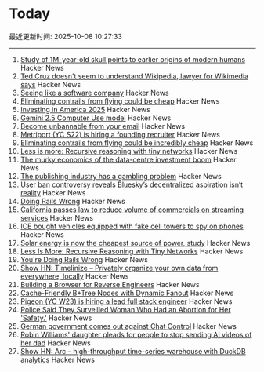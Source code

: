 # Today

最近更新时间: 2025-10-08 10:27:33

--- 
1. [Study of 1M-year-old skull points to earlier origins of modern humans](https://www.theguardian.com/science/2025/sep/25/study-of-1m-year-old-skull-points-to-earlier-origins-of-modern-humans) Hacker News
2. [Ted Cruz doesn't seem to understand Wikipedia, lawyer for Wikimedia says](https://arstechnica.com/tech-policy/2025/10/wikipedia-rebuts-ted-cruz-attack-says-cruz-just-doesnt-understand-the-site/) Hacker News
3. [Seeing like a software company](https://www.seangoedecke.com/seeing-like-a-software-company/) Hacker News
4. [Eliminating contrails from flying could be cheap](https://www.sustainabilitybynumbers.com/p/eliminating-contrails) Hacker News
5. [Investing in America 2025](https://blog.google/inside-google/company-announcements/investing-in-america-2025/) Hacker News
6. [Gemini 2.5 Computer Use model](https://blog.google/technology/google-deepmind/gemini-computer-use-model/) Hacker News
7. [Become unbannable from your email](https://karboosx.net/post/PJOveGVa/become-unbannable-from-your-emailgmail) Hacker News
8. [Metriport (YC S22) is hiring a founding recruiter](https://www.ycombinator.com/companies/metriport/jobs/uq6CuhA-founding-recruiter) Hacker News
9. [Eliminating contrails from flying could be incredibly cheap](https://www.sustainabilitybynumbers.com/p/eliminating-contrails) Hacker News
10. [Less is more: Recursive reasoning with tiny networks](https://alexiajm.github.io/2025/09/29/tiny_recursive_models.html) Hacker News
11. [The murky economics of the data-centre investment boom](https://www.economist.com/business/2025/09/30/the-murky-economics-of-the-data-centre-investment-boom) Hacker News
12. [The publishing industry has a gambling problem](https://thewalrus.ca/the-publishing-industry-has-a-gambling-problem/) Hacker News
13. [User ban controversy reveals Bluesky’s decentralized aspiration isn’t reality](https://plus.flux.community/p/banning-controversy-reveals-blueskys) Hacker News
14. [Doing Rails Wrong](https://www.bananacurvingmachine.com/articles/you-re-doing-rails-wrong) Hacker News
15. [California passes law to reduce volume of commercials on streaming services](https://www.gov.ca.gov/2025/10/06/no-more-loud-commercials-governor-newsom-signs-sb-576/) Hacker News
16. [ICE bought vehicles equipped with fake cell towers to spy on phones](https://techcrunch.com/2025/10/07/ice-bought-vehicles-equipped-with-fake-cell-towers-to-spy-on-phones/) Hacker News
17. [Solar energy is now the cheapest source of power, study](https://www.surrey.ac.uk/news/solar-energy-now-worlds-cheapest-source-power-surrey-study-finds) Hacker News
18. [Less Is More: Recursive Reasoning with Tiny Networks](https://arxiv.org/abs/2510.04871) Hacker News
19. [You're Doing Rails Wrong](https://www.bananacurvingmachine.com/articles/you-re-doing-rails-wrong) Hacker News
20. [Show HN: Timelinize – Privately organize your own data from everywhere, locally](https://timelinize.com) Hacker News
21. [Building a Browser for Reverse Engineers](https://nullpt.rs/reverse-engineering-browser) Hacker News
22. [Cache-Friendly B+Tree Nodes with Dynamic Fanout](https://jacobsherin.com/posts/2025-08-18-bplustree-struct-hack/) Hacker News
23. [Pigeon (YC W23) is hiring a lead full stack engineer](https://www.ycombinator.com/companies/pigeon/jobs/sjuJOg3-lead-full-stack-software-engineer-remote-us) Hacker News
24. [Police Said They Surveilled Woman Who Had an Abortion for Her 'Safety.'](https://www.404media.co/police-said-they-surveilled-woman-who-had-an-abortion-for-her-safety-court-records-show-they-considered-charging-her-with-a-crime/) Hacker News
25. [German government comes out against Chat Control](https://xcancel.com/paddi_hansen/status/1975595307800142205) Hacker News
26. [Robin Williams' daughter pleads for people to stop sending AI videos of her dad](https://www.bbc.co.uk/news/articles/c0r0erqk18jo) Hacker News
27. [Show HN: Arc – high-throughput time-series warehouse with DuckDB analytics](https://github.com/Basekick-Labs/arc) Hacker News
